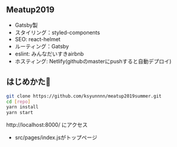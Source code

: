 ## Meatup2019

- Gatsby製
- スタイリング：styled-components
- SEO: react-helmet
- ルーティング：Gatsby
- eslint: みんなだいすきairbnb
- ホスティング: Netlify(githubのmasterにpushすると自動デプロイ)


## はじめかた🚀

```sh
git clone https://github.com/ksyunnnn/meatup2019summer.git
cd [repo]
yarn install
yarn start
```

http://localhost:8000/ にアクセス

- src/pages/index.jsがトップページ